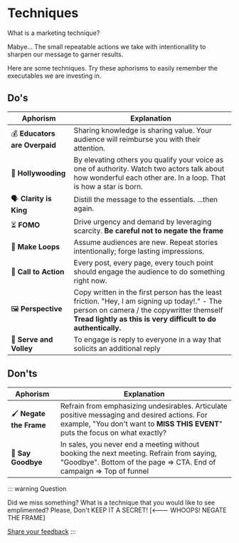 
# Techniques

What is a marketing technique? 

Mabye... The small repeatable actions we take with intentionallity to sharpen our message to garner results. 

Here are some techniques. Try these aphorisms to easily remember the executables we are investing in. 

## Do's 
| Aphorism                                         | Explanation                                                     |
|---------------------------------------------------|-----------------------------------------------------------------|
| 💰 **Educators are Overpaid**                             | Sharing knowledge is sharing value. Your audience will reimburse you with their attention.|
| 🎥  **Hollywooding**                      | By elevating others you qualify your voice as one of authority. Watch two actors talk about how wonderful each other are. In a loop. That is how a star is born.|
| 🗣️ **Clarity is King**                             | Distill the message to the essentials. ...then again. |
| ⏳ **FOMO**                      | Drive urgency and demand by leveraging scarcity. **Be careful not to negate the frame**|
| 🔨 **Make Loops**                        | Assume audiences are new. Repeat stories intentionally; forge lasting impressions. |
| 📣 **Call to Action** | Every post, every page, every touch point should engage the audience to do something right now. |
| 🖼️ **Perspective**    | Copy written in the first person has the least friction. "Hey, I am signing up today!." - The person on camera / the copywritter themself **Tread lightly as this is very difficult to do authentically.** |
| 🏐 **Serve and Volley** | To engage is reply to everyone in a way that solicits an additional reply |

## Don'ts

| Aphorism                      | Explanation                                                                                       |
|-------------------------------|---------------------------------------------------------------------------------------------------|
| 🖌️ **Negate the Frame**      | Refrain from emphasizing undesirables. Articulate positive messaging and desired actions. For example, "You don't want to **MISS THIS EVENT**" puts the focus on what exactly? |
| 📅 **Say Goodbye** | In sales, you never end a meeting without booking the next meeting. Refrain from saying, "Goodbye". Bottom of the page => CTA. End of campaign => Top of funnel |

::: warning Question 

Did we miss something? What is a technique that you would like to see emplimented? Please, Don't KEEP IT A SECRET! [<--- WHOOPS! NEGATE THE FRAME]<br>
 
[Share your feedback](./../contact.md)
:::


<!-- 
| 🍰 **_My_ Birthday Party** | Converge different circles/groups. Launching a new book about... "Age"? Host a birthday party for everyone you know all at the same time and supply them with materials to ~~market~~ invite their friends to  ~~your book launch~~ their birthday party.|
| 🌱    **Plant the Seed**                          | Aways forecast the next step no matter how subtely. |
| ✂️ **Measure Twice, Cut Once**                    | Test and refine your campaigns iteratively to minimize errors and maximize effectiveness. |

 -->